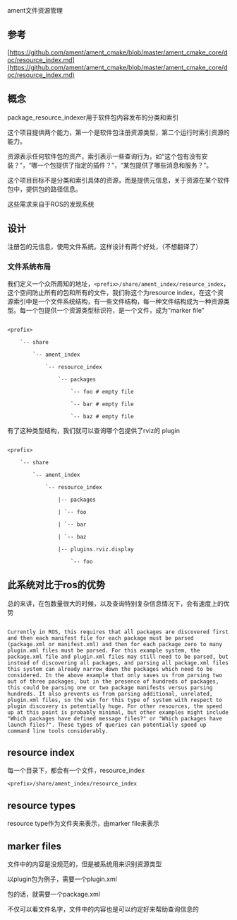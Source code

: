 ament文件资源管理

## 参考

[https://github.com/ament/ament_cmake/blob/master/ament_cmake_core/doc/resource_index.md](https://github.com/ament/ament_cmake/blob/master/ament_cmake_core/doc/resource_index.md)

## 概念

package_resource_indexer用于软件包内容发布的分类和索引

这个项目提供两个能力，第一个是软件包注册资源类型，第二个运行时索引资源的能力。

资源表示任何软件包的资产，索引表示一些查询行为，如“这个包有没有安装？”，“哪一个包提供了指定的插件？”，“某包提供了哪些消息和服务？”。

这个项目目标不是分类和索引具体的资源，而是提供元信息，关于资源在某个软件包中，提供包的路径信息。

这些需求来自于ROS的发现系统

## 设计

注册包的元信息，使用文件系统。这样设计有两个好处，（不想翻译了）

### 文件系统布局

我们定义一个众所周知的地址，`<prefix>/share/ament_index/resource_index`，这个空间防止所有的包和所有的文件，我们称这个为resource index，在这个资源索引中是一个文件系统结构，有一些文件结构，每一种文件结构成为一种资源类型。每一个包提供一个资源类型标识符，是一个文件，成为“marker file”

```

<prefix>

    `-- share

        `-- ament_index

            `-- resource_index

                `-- packages

                    `-- foo # empty file

                    `-- bar # empty file

                    `-- baz # empty file

```

有了这种类型结构，我们就可以查询哪个包提供了rviz的 plugin

```

<prefix>

    `-- share

        `-- ament_index

            `-- resource_index

                |-- packages

                | `-- foo

                | `-- bar

                | `-- baz

                |-- plugins.rviz.display

                    `-- foo

```

## 此系统对比于ros的优势

总的来讲，在包数量很大的时候，以及查询特别复杂信息情况下，会有速度上的优势

```

Currently in ROS, this requires that all packages are discovered first and then each manifest file for each package must be parsed (package.xml or manifest.xml) and then for each package zero to many plugin.xml files must be parsed. For this example system, the package.xml file and plugin.xml files may still need to be parsed, but instead of discovering all packages, and parsing all package.xml files this system can already narrow down the packages which need to be considered. In the above example that only saves us from parsing two out of three packages, but in the presence of hundreds of packages, this could be parsing one or two package manifests versus parsing hundreds. It also prevents us from parsing additional, unrelated, plugin.xml files, so the win for this type of system with respect to plugin discovery is potentially huge. For other resources, the speed up at this point is probably minimal, but other examples might include "Which packages have defined message files?" or "Which packages have launch files?". These types of queries can potentially speed up command line tools considerably.

```

## resource index

每一个目录下，都会有一个文件，resource_index

`<prefix>/share/ament_index/resource_index`

## resource types

resource type作为文件夹来表示，由marker file来表示

## marker files

文件中的内容是没规范的，但是被系统用来识别资源类型

以plugin包为例子，需要一个plugin.xml

包的话，就需要一个package.xml

不仅可以看文件名字，文件中的内容也是可以约定好来帮助查询信息的
